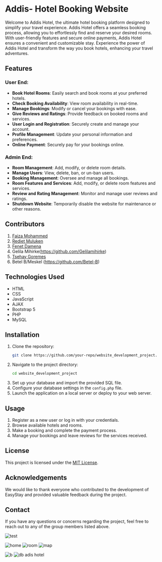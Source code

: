 # Addis- Hotel Booking Website

Welcome to Addis Hotel, the ultimate hotel booking platform designed to simplify your travel experience. Addis Hotel offers a seamless booking process, allowing you to effortlessly find and reserve your desired rooms. With user-friendly features and secure online payments, Addis Hotel ensures a convenient and customizable stay. Experience the power of Addis Hotel and transform the way you book hotels, enhancing your travel adventures.

## Features

### User End:
- **Book Hotel Rooms**: Easily search and book rooms at your preferred hotels.
- **Check Booking Availability**: View room availability in real-time.
- **Manage Bookings**: Modify or cancel your bookings with ease.
- **Give Reviews and Ratings**: Provide feedback on booked rooms and services.
- **User Login and Registration**: Securely create and manage your account.
- **Profile Management**: Update your personal information and preferences.
- **Online Payment**: Securely pay for your bookings online.

### Admin End:
- **Room Management**: Add, modify, or delete room details.
- **Manage Users**: View, delete, ban, or un-ban users.
- **Booking Management**: Oversee and manage all bookings.
- **Room Features and Services**: Add, modify, or delete room features and services.
- **Review and Rating Management**: Monitor and manage user reviews and ratings.
- **Shutdown Website**: Temporarily disable the website for maintenance or other reasons.

## Contributors
1. [Faiza Mohammed](https://github.com/72730882)
2. [Rediet Muluken](https://github.com/redu95)
3. [Fenet Damena](https://github.com/Fenet-damena)
4. Gelila Mihirke(https://github.com/Gelilamihirke)
5. [Tsehay Goremes](https://github.com/tseehay)
6. Betel B/Meskel (https://github.com/Betel-B)

## Technologies Used
- HTML
- CSS
- JavaScript
- AJAX
- Bootstrap 5
- PHP
- MySQL

## Installation
1. Clone the repository:
    ```sh
    git clone https://github.com/your-repo/website_development_project.git
    ```
2. Navigate to the project directory:
    ```sh
    cd website_development_project
    ```
3. Set up your database and import the provided SQL file.
4. Configure your database settings in the `config.php` file.
5. Launch the application on a local server or deploy to your web server.

## Usage
1. Register as a new user or log in with your credentials.
2. Browse available hotels and rooms.
3. Make a booking and complete the payment process.
4. Manage your bookings and leave reviews for the services received.

## License
This project is licensed under the [MIT License](LICENSE).

## Acknowledgements
We would like to thank everyone who contributed to the development of EasyStay and provided valuable feedback during the project.

## Contact
If you have any questions or concerns regarding the project, feel free to reach out to any of the group members listed above.

![test](https://github.com/72730882/Hotel-booking-website/assets/143137390/d31133c9-4d06-4d08-a028-2ccf01126d34)

![home](https://github.com/72730882/Hotel-booking-website/assets/143137390/16bb6a4f-b1c8-4926-a155-bb33cb466f2f)
![room](https://github.com/72730882/Hotel-booking-website/assets/143137390/7208173b-7b78-4dd9-8e58-db075b0426aa)
![map](https://github.com/72730882/Hotel-booking-website/assets/143137390/7a765c85-bc5c-48c6-a731-94a0ffd58b33)

![b](https://github.com/72730882/Hotel-booking-website/assets/143137390/1e9d0b8d-626f-4f31-b031-d67319953a3a)
![db adis hotel](https://github.com/72730882/Hotel-booking-website/assets/143137390/975765cb-ac2f-455e-980d-e3757f139f72)
